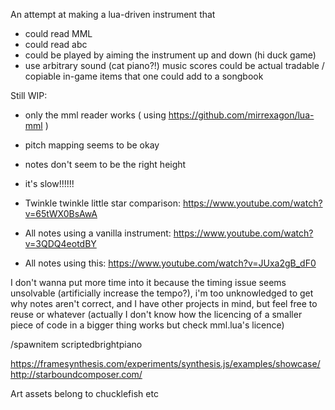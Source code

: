 An attempt at making a lua-driven instrument that
- could read MML
- could read abc
- could be played by aiming the instrument up and down (hi duck game)
- use arbitrary sound (cat piano?!)
music scores could be actual tradable / copiable in-game items that one could add to a songbook

Still WIP:
- only the mml reader works ( using https://github.com/mirrexagon/lua-mml )
- pitch mapping seems to be okay
- notes don't seem to be the right height
- it's slow!!!!!!

- Twinkle twinkle little star comparison: https://www.youtube.com/watch?v=65tWX0BsAwA
- All notes using a vanilla instrument: https://www.youtube.com/watch?v=3QDQ4eotdBY
- All notes using this: https://www.youtube.com/watch?v=JUxa2gB_dF0

I don't wanna put more time into it because the timing issue seems unsolvable (artificially increase the tempo?), i'm too unknowledged to get why notes aren't correct, and I have other projects in mind, but feel free to reuse or whatever (actually I don't know how the licencing of a smaller piece of code in a bigger thing works but check mml.lua's licence)

/spawnitem scriptedbrightpiano

https://framesynthesis.com/experiments/synthesis.js/examples/showcase/
http://starboundcomposer.com/

Art assets belong to chucklefish etc
